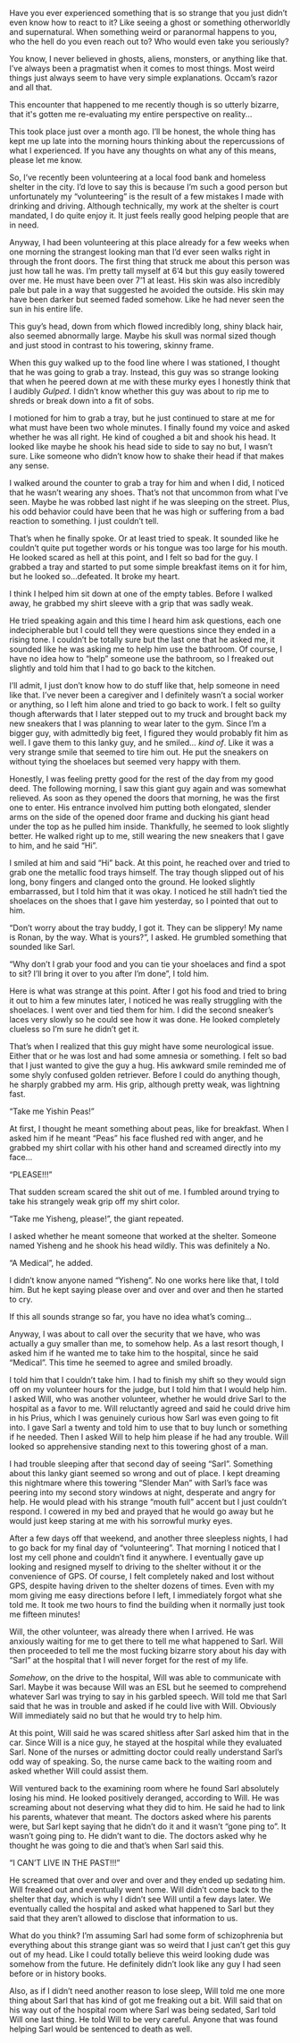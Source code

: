 Have you ever experienced something that is so strange that you just didn’t even know how to react to it? Like seeing a ghost or something otherworldly and supernatural. When something weird or paranormal happens to you, who the hell do you even reach out to? Who would even take you seriously?

You know, I never believed in ghosts, aliens, monsters, or anything like that. I’ve always been a pragmatist when it comes to most things. Most weird things just always seem to have very simple explanations. Occam’s razor and all that. 

This encounter that happened to me recently though is so utterly bizarre, that it's gotten me re-evaluating my entire perspective on reality...

This took place just over a month ago. I’ll be honest, the whole thing has kept me up late into the morning hours thinking about the repercussions of what I experienced.  If you have any thoughts on what any of this means, please let me know.

So, I’ve recently been volunteering at a local food bank and homeless shelter in the city. I’d love to say this is because I’m such a good person but unfortunately my “volunteering” is the result of a few mistakes I made with drinking and driving. Although technically, my work at the shelter is court mandated, I do quite enjoy it. It just feels really good helping people that are in need.

Anyway, I had been volunteering at this place already for a few weeks when one morning the strangest looking man that I’d ever seen walks right in through the front doors. The first thing that struck me about this person was just how tall he was. I’m pretty tall myself at 6’4 but this guy easily towered over me. He must have been over 7’1 at least. His skin was also incredibly pale but pale in a way that suggested he avoided the outside. His skin may have been darker but seemed faded somehow. Like he had never seen the sun in his entire life.

This guy’s head, down from which flowed incredibly long, shiny black hair, also seemed abnormally large. Maybe his skull was normal sized though and just stood in contrast to his towering, skinny frame. 

When this guy walked up to the food line where I was stationed, I thought that he was going to grab a tray. Instead, this guy was so strange looking that when he peered down at me with these murky eyes I honestly think that I audibly *Gulped*. I didn’t know whether this guy was about to rip me to shreds or break down into a fit of sobs.

I motioned for him to grab a tray, but he just continued to stare at me for what must have been two whole minutes.  I finally found my voice and asked whether he was all right. He kind of coughed a bit and shook his head. It looked like maybe he shook his head side to side to say no but, I wasn’t sure. Like someone who didn’t know how to shake their head if that makes any sense.

I walked around the counter to grab a tray for him and when I did, I noticed that he wasn’t wearing any shoes. That’s not that uncommon from what I’ve seen. Maybe he was robbed last night if he was sleeping on the street. Plus, his odd behavior could have been that he was high or suffering from a bad reaction to something. I just couldn’t tell. 

That’s when he finally spoke.  Or at least tried to speak. It sounded like he couldn’t quite put together words or his tongue was too large for his mouth. He looked scared as hell at this point, and I felt so bad for the guy.  I grabbed a tray and started to put some simple breakfast items on it for him, but he looked so…defeated. It broke my heart.

I think I helped him sit down at one of the empty tables. Before I walked away, he grabbed my shirt sleeve with a grip that was sadly weak.

He tried speaking again and this time I heard him ask questions, each one indecipherable but I could tell they were questions since they ended in a rising tone. I couldn’t be totally sure but the last one that he asked me, it sounded like he was asking me to help him use the bathroom.  Of course, I have no idea how to “help” someone use the bathroom, so I freaked out slightly and told him that I had to go back to the kitchen. 

I’ll admit, I just don’t know how to do stuff like that, help someone in need like that. I’ve never been a caregiver and I definitely wasn’t a social worker or anything, so I left him alone and tried to go back to work. I felt so guilty though afterwards that I later stepped out to my truck and brought back my new sneakers that I was planning to wear later to the gym. Since I’m a bigger guy, with admittedly big feet, I figured they would probably fit him as well. I gave them to this lanky guy, and he smiled… *kind of*. Like it was a very strange smile that seemed to tire him out. He put the sneakers on without tying the shoelaces but seemed very happy with them.

Honestly, I was feeling pretty good for the rest of the day from my good deed. The following morning, I saw this giant guy again and was somewhat relieved. As soon as they opened the doors that morning, he was the first one to enter. His entrance involved him putting both elongated, slender arms on the side of the opened door frame and ducking his giant head under the top as he pulled him inside. Thankfully, he seemed to look slightly better. He walked right up to me, still wearing the new sneakers that I gave to him, and he said “Hi”.

I smiled at him and said “Hi” back. At this point, he reached over and tried to grab one the metallic food trays himself. The tray though slipped out of his long, bony fingers and clanged onto the ground. He looked slightly embarrassed, but I told him that it was okay. I noticed he still hadn’t tied the shoelaces on the shoes that I gave him yesterday, so I pointed that out to him.

“Don’t worry about the tray buddy, I got it. They can be slippery! My name is Ronan, by the way. What is yours?”, I asked. He grumbled something that sounded like Sarl.  

“Why don’t I grab your food and you can tie your shoelaces and find a spot to sit? I’ll bring it over to you after I’m done”, I told him.

Here is what was strange at this point. After I got his food and tried to bring it out to him a few minutes later, I noticed he was really struggling with the shoelaces. I went over and tied them for him. I did the second sneaker’s laces very slowly so he could see how it was done. He looked completely clueless so I’m sure he didn’t get it.

That’s when I realized that this guy might have some neurological issue. Either that or he was lost and had some amnesia or something. I felt so bad that I just wanted to give the guy a hug. His awkward smile reminded me of some shyly confused golden retriever. Before I could do anything though, he sharply grabbed my arm. His grip, although pretty weak, was lightning fast.

“Take me Yishin Peas!”

At first, I thought he meant something about peas, like for breakfast. When I asked him if he meant “Peas” his face flushed red with anger, and he grabbed my shirt collar with his other hand and screamed directly into my face…

“PLEASE!!!”

That sudden scream scared the shit out of me.  I fumbled around trying to take his strangely weak grip off my shirt color.

“Take me Yisheng, please!”, the giant repeated.

I asked whether he meant someone that worked at the shelter. Someone named Yisheng and he shook his head wildly. This was definitely a No. 

“A Medical”, he added.

I didn’t know anyone named “Yisheng”. No one works here like that, I told him. But he kept saying please over and over and over and then he started to cry.

If this all sounds strange so far, you have no idea what’s coming… 

Anyway, I was about to call over the security that we have, who was actually a guy smaller than me, to somehow help. As a last resort though, I asked him if he wanted me to take him to the hospital, since he said “Medical”. This time he seemed to agree and smiled broadly.

I told him that I couldn’t take him. I had to finish my shift so they would sign off on my volunteer hours for the judge, but I told him that I would help him. I asked Will, who was another volunteer, whether he would drive Sarl to the hospital as a favor to me. Will reluctantly agreed and said he could drive him in his Prius, which I was genuinely curious how Sarl was even going to fit into. I gave Sarl a twenty and told him to use that to buy lunch or something if he needed. Then I asked Will to help him please if he had any trouble. Will looked so apprehensive standing next to this towering ghost of a man. 

I had trouble sleeping after that second day of seeing “Sarl”. Something about this lanky giant seemed so wrong and out of place. I kept dreaming this nightmare where this towering “Slender Man” with Sarl’s face was peering into my second story windows at night, desperate and angry for help. He would plead with his strange “mouth full” accent but I just couldn’t respond. I cowered in my bed and prayed that he would go away but he would just keep staring at me with his sorrowful murky eyes.

After a few days off that weekend, and another three sleepless nights, I had to go back for my final day of “volunteering”. That morning I noticed that I lost my cell phone and couldn’t find it anywhere. I eventually gave up looking and resigned myself to driving to the shelter without it or the convenience of GPS. Of course, I felt completely naked and lost without GPS, despite having driven to the shelter dozens of times. Even with my mom giving me easy directions before I left, I immediately forgot what she told me. It took me two hours to find the building when it normally just took me fifteen minutes! 

Will, the other volunteer, was already there when I arrived. He was anxiously waiting for me to get there to tell me what happened to Sarl. Will then proceeded to tell me the most fucking bizarre story about his day with “Sarl” at the hospital that I will never forget for the rest of my life.

*Somehow*, on the drive to the hospital, Will was able to communicate with Sarl. Maybe it was because Will was an ESL but he seemed to comprehend whatever Sarl was trying to say in his garbled speech. Will told me that Sarl said that he was in trouble and asked if he could live with Will. Obviously Will immediately said no but that he would try to help him.

At this point, Will said he was scared shitless after Sarl asked him that in the car. Since Will is a nice guy, he stayed at the hospital while they evaluated Sarl. None of the nurses or admitting doctor could really understand Sarl’s odd way of speaking. So, the nurse came back to the waiting room and asked whether Will could assist them.

Will ventured back to the examining room where he found Sarl absolutely losing his mind. He looked positively deranged, according to Will. He was screaming about not deserving what they did to him. He said he had to link his parents, whatever that meant. The doctors asked where his parents were, but Sarl kept saying that he didn’t do it and it wasn’t “gone ping to”. It wasn’t going ping to. He didn’t want to die. The doctors asked why he thought he was going to die and that’s when Sarl said this. 

“I CAN’T LIVE IN THE PAST!!!”

He screamed that over and over and over and they ended up sedating him. Will freaked out and eventually went home. Will didn’t come back to the shelter that day, which is why I didn’t see Will until a few days later. We eventually called the hospital and asked what happened to Sarl but they said that they aren’t allowed to disclose that information to us. 

What do you think? I’m assuming Sarl had some form of schizophrenia but everything about this strange giant was so weird that I just can’t get this guy out of my head. Like I could totally believe this weird looking dude was somehow from the future.  He definitely didn’t look like any guy I had seen before or in history books.

Also, as if I didn’t need another reason to lose sleep, Will told me one more thing about Sarl that has kind of got me freaking out a bit. Will said that on his way out of the hospital room where Sarl was being sedated, Sarl told Will one last thing. He told Will to be very careful. Anyone that was found helping Sarl would be sentenced to death as well.